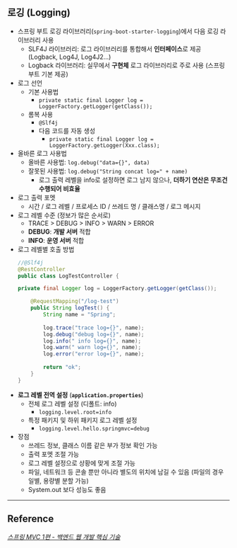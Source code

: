 ## 로깅 (Logging)
- 스프링 부트 로깅 라이브러리(`spring-boot-starter-logging`)에서 다음 로깅 라이브러리 사용 
	- SLF4J 라이브러리: 로그 라이브러리를 통합해서 **인터페이스**로 제공 (Logback, Log4J, Log4J2...)
	- Logback 라이브러리: 실무에서 **구현체** 로그 라이브러리로 주로 사용 (스프링 부트 기본 제공)
- 로그 선언
	- 기본 사용법
		- `private static final Logger log = LoggerFactory.getLogger(getClass());`
	- 롬복 사용
		- `@Slf4j`
		- 다음 코드를 자동 생성
			- `private static final Logger log = LoggerFactory.getLogger(Xxx.class);`
- 올바른 로그 사용법
	- 올바른 사용법: `log.debug("data={}", data)`
	- 잘못된 사용법: `log.debug("String concat log=" + name)`
		- 로그 출력 레벨을 info로 설정하면 로그 남지 않으나, **더하기 연산은 무조건 수행되어 비효율**
- 로그 출력 포멧
	- 시간 / 로그 레벨 / 프로세스 ID / 쓰레드 명 / 클래스명 / 로그 메시지
- 로그 레벨 수준 (정보가 많은 순서로)
	- TRACE > DEBUG > INFO > WARN > ERROR
	- **DEBUG**: **개발 서버** 적합
	- **INFO**: **운영 서버** 적합
- 로그 레벨별 호출 방법
	```java
	//@Slf4j
	@RestController
	public class LogTestController {
	
	private final Logger log = LoggerFactory.getLogger(getClass());
	
	    @RequestMapping("/log-test")
	    public String logTest() {
	        String name = "Spring";
	        
	        log.trace("trace log={}", name);
	        log.debug("debug log={}", name);
	        log.info(" info log={}", name);
	        log.warn(" warn log={}", name);
	        log.error("error log={}", name);
			
			return "ok";
	    }
	}
	```
- **로그 레벨 전역 설정** (**`application.properties`**)
	- 전체 로그 레벨 설정 (디폴트: info)
		- `logging.level.root=info`
	- 특정 패키지 및 하위 패키지 로그 레벨 설정
		- `logging.level.hello.springmvc=debug`
- 장점
	- 쓰레드 정보, 클래스 이름 같은 부가 정보 확인 가능
	- 출력 포멧 조절 가능
	- 로그 레벨 설정으로 상황에 맞게 조절 가능
	- 파일, 네트워크 등 콘솔 뿐만 아니라 별도의 위치에 남길 수 있음 (파일의 경우 일별, 용량별 분할 가능)
	- System.out 보다 성능도 좋음

***
## Reference
*[스프링 MVC 1편 - 백엔드 웹 개발 핵심 기술](https://www.inflearn.com/course/%EC%8A%A4%ED%94%84%EB%A7%81-mvc-1#)*